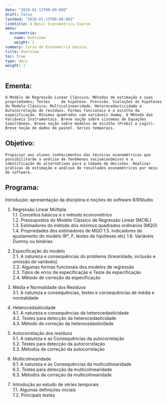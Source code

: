 ```yaml
---
date: "2020-01-13T00:00:00Z"
draft: false
lastmod: "2020-01-13T00:00:00Z"
linktitle: A Basic Econometrics Course
menu:
  econometria:
    name: Overview
    weight: 1
summary: Curso de Econometria básica.
title: Overview
toc: true
type: docs
weight: 1
---
```


## Ementa:    

	O Modelo de Regressão Linear Clássico; Métodos de estimação e suas propriedades; Testes 	de hipótese. Previsão. Violações às hipóteses do Modelo Clássico; Multicolinearidade, Heterocedasticidade e Autocorrelação de resíduos. Formas funcionais e a escolha da especificação. Mínimos quadrados com variáveis dummy. O Método das Variáveis Instrumentais. Breve noção sobre sistemas de Equações Simultâneas. Breve noção sobre modelos de escolha (Probit e Logit). Breve noção de dados de painel. Series temporais.    
	
## Objetivo:     

	Propiciar aos alunos conhecimentos das técnicas econométricas que possibilitarão a análise de fenômenos socioeconômicos e a identificação de alternativas para a tomada de decisões. Realizar práticas de estimação e análise de resultados econométricos por meio de software.    
	
## Programa:     

Introdução: apresentação da disciplina e noções do software R/RStudio    
1.    Regressão Linear Múltipla    
	1.1.    Conceitos básicos e o método econométrico    
	1.2.    Pressupostos do Modelo Clássico de Regressão Linear (MCRL)    
	1.3.    Estimadores do método dos mínimos quadrados ordinários (MQO)    
	1.4.    Propriedades dos estimadores de MQO 
	1.5.    Indicadores do ajustamento do modelo (R², F, testes de hipóteses etc) 
	1.6.    Variáveis Dummy ou binárias    
	
2.    Especificação do modelo    
	2.1. A natureza e consequências do problema (linearidade, inclusão e omissão de variáveis)    
	2.2. Algumas formas funcionais dos modelos de regressão    
	2.3. Tipos de erros de especificação e Teste de especificação    
	2.4. Método de correção da especificação    
	
3.    Média e Normalidade dos Resíduos    
	3.1. A natureza e consequências, testes e consequências de média e normalidade    

4.    Heterocedasticidade    
	4.1. A natureza e consequências da heterocedasticidade    
	4.2. Testes para detecção da heterocedasticidade    
	4.3. Método de correção da heterocedasticidade
	
5.    Autocorrelação dos resíduos    
	5.1. A natureza e as Consequências da autocorrelação    
	5.2. Testes para detecção da autocorrelação    
	5.3. Métodos de correção da autocorrelação 	
	
6.    Multicolinearidade    
	6.1. A natureza e as Consequências da multicolinearidade    
	6.2. Testes para detecção da multicolinearidade    
	6.3. Métodos de correção da multicolinearidade 	    

7.    Introdução ao estudo de séries temporais     
	7.1. Algumas definições iniciais    
	7.2. Principais testes